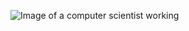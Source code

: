 ![Image of a computer scientist working](https://miuc.org/wp-content/uploads/2017/01/Study-Computer-Science.jpg)
